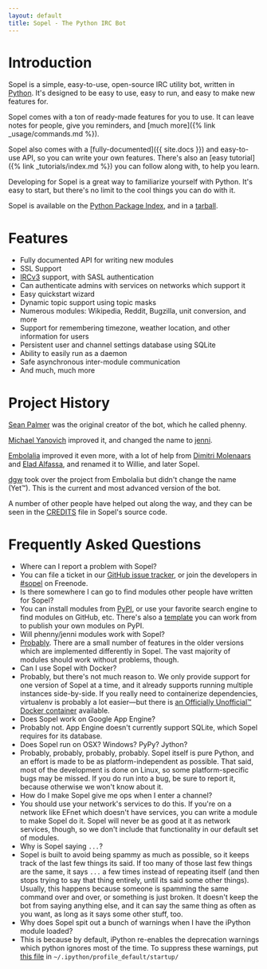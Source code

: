 ```yaml
---
layout: default
title: Sopel - The Python IRC Bot
---
```


# Introduction

<span class="Sopel">Sopel</span> is a simple, easy-to-use, open-source IRC
utility bot, written in [Python](https://www.python.org/). It's designed to be
easy to use, easy to run, and easy to make new features for.

<span class="Sopel">Sopel</span> comes with a ton of ready-made features for
you to use. It can leave notes for people, give you reminders, and
[much more]({% link _usage/commands.md %}).

<span class="Sopel">Sopel</span> also comes with a
[fully-documented]({{ site.docs }}) and
easy-to-use API, so you can write your own features. There's also an
[easy tutorial]({% link _tutorials/index.md %})
you can follow along with, to help you learn.

Developing for <span class="Sopel">Sopel</span> is a great way to familiarize
yourself with Python. It's easy to start, but there's no limit to the cool
things you can do with it.

<span class="Sopel">Sopel</span> is available on the
[Python Package Index](https://pypi.org/project/sopel/), and in a
[tarball](https://github.com/sopel-irc/sopel/releases/latest).

# Features

* Fully documented API for writing new modules
* SSL Support
* [IRCv3](https://ircv3.net/) support, with SASL authentication
* Can authenticate admins with services on networks which support it
* Easy quickstart wizard
* Dynamic topic support using topic masks
* Numerous modules: Wikipedia, Reddit, Bugzilla, unit conversion, and more
* Support for remembering timezone, weather location, and other information for
users
* Persistent user and channel settings database using SQLite
* Ability to easily run as a daemon
* Safe asynchronous inter-module communication
* And much, much more

# Project History

[Sean Palmer](http://inamidst.com/) was the original creator of the bot, which
he called phenny.

[Michael Yanovich](https://yanovich.net/) improved it, and changed the name to
[jenni](https://github.com/myano/jenni).

[Embolalia](https://embolalia.com/) improved it even more, with a lot of
help from [Dimitri Molenaars](http://tyrope.nl/) and
[Elad Alfassa](https://eladalfassa.com/), and renamed it to Willie, and later
Sopel.

[dgw](https://technobabbl.es/) took over the project from Embolalia but didn't
change the name (Yet™). This is the current and most advanced version of the bot.

A number of other people have helped out along the way, and they can be seen in
the [CREDITS](https://github.com/sopel-irc/sopel/blob/master/CREDITS) file in
Sopel's source code.

# Frequently Asked Questions

<ul class="faq">
<li class="q">Where can I report a problem with Sopel?</li>

<li class="a">You can file a ticket in our <a href="{{ site.repo }}/issues">
GitHub issue tracker</a>, or join the developers in
<a href="irc://irc.freenode.net/#sopel">#sopel</a> on Freenode.</li>

<li class="q">Is there somewhere I can go to find modules other people have
written for Sopel?</li>

<li class="a">You can install modules from <a href="https://pypi.org/search/?q=%22sopel_modules%22">PyPI</a>,
or use your favorite search engine to find modules on GitHub, etc. There's also
a <a href="https://github.com/sopel-irc/sopel-cookiecutter">template</a> you
can work from to publish your own modules on PyPI.</li>

<li class="q">Will phenny/jenni modules work with Sopel?</li>

<li class="a"><a href="{% link _appendices/phenny-compatibility.md %}">Probably</a>.
There are a small number of features in the older versions which are implemented
differently in Sopel. The vast majority of modules should work without problems,
though.</li>

<li class="q">Can I use Sopel with Docker?</li>

<li class="a">Probably, but there's not much reason to. We only provide support
for one version of Sopel at a time, and it already supports running multiple
instances side-by-side. If you really need to containerize dependencies,
virtualenv is probably a lot easier—but there is <a href="https://github.com/sopel-irc/sopel-docker">an
Officially Unofficial™ Docker container</a> available.</li>

<li class="q">Does Sopel work on Google App Engine?</li>

<li class="a">Probably not. App Engine doesn't currently support SQLite, which
Sopel requires for its database.</li>

<li class="q">Does Sopel run on OSX? Windows? PyPy? Jython?</li>

<li class="a">Probably, probably, probably, probably. Sopel itself is pure
Python, and an effort is made to be as platform-independent as possible. That
said, most of the development is done on Linux, so some platform-specific bugs
may be missed. If you do run into a bug, be sure to report it, because
otherwise we won't know about it.</li>

<li class="q">How do I make Sopel give me ops when I enter a channel?</li>

<li class="a">You should use your network's services to do this. If you're on a
network like EFnet which doesn't have services, you can write a module to make
Sopel do it. Sopel will never be as good at it as network services, though,
so we don't include that functionality in our default set of modules.</li>

<li class="q">Why is Sopel saying <code>...</code>?</li>

<li class="a">Sopel is built to avoid being spammy as much as possible, so it
keeps track of the last few things its said. If too many of those last few
things are the same, it says <code>...</code> a few times instead of repeating
itself (and then stops trying to say that thing entirely, until its said some
other things). Usually, this happens because someone is spamming the same
command over and over, or something is just broken. It doesn't keep the bot
from saying anything else, and it can say the same thing as often as you want,
as long as it says some other stuff, too.</li>

<li class="q">Why does Sopel spit out a bunch of warnings when I have the 
iPython module loaded?</li>

<li class="a">This is because by default, iPython re-enables the deprecation 
warnings which python ignores most of the time. To suppress these warnings, 
put <a href="https://github.com/sopel-irc/sopel/blob/5f60756e1a975a1a978c322949d8ba9b4a2b4d71/contrib/suppress-warnings.py">this
file</a> in <code>~/.ipython/profile_default/startup/</code></li>
</ul>
